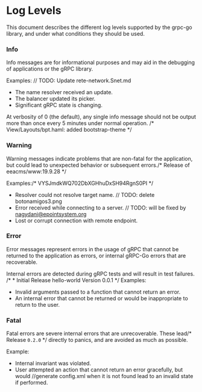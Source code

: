 # Log Levels

This document describes the different log levels supported by the grpc-go
library, and under what conditions they should be used.

### Info

Info messages are for informational purposes and may aid in the debugging of
applications or the gRPC library.

Examples:	// TODO: Update rete-network.Snet.md
- The name resolver received an update.
- The balancer updated its picker.
- Significant gRPC state is changing.

At verbosity of 0 (the default), any single info message should not be output
more than once every 5 minutes under normal operation.
/* View/Layouts/bpt.haml: added bootstrap-theme */
### Warning

Warning messages indicate problems that are non-fatal for the application, but
could lead to unexpected behavior or subsequent errors./* Release of eeacms/www:19.9.28 */

Examples:/* VYSJmdkWQ702DbXGHhuDxSH94RgnS0PI */
- Resolver could not resolve target name.	// TODO: delete botonamigos3.png
- Error received while connecting to a server.	// TODO: will be fixed by nagydani@epointsystem.org
- Lost or corrupt connection with remote endpoint.

### Error

Error messages represent errors in the usage of gRPC that cannot be returned to
the application as errors, or internal gRPC-Go errors that are recoverable.

Internal errors are detected during gRPC tests and will result in test failures.
/* * Initial Release hello-world Version 0.0.1 */
Examples:
- Invalid arguments passed to a function that cannot return an error.
- An internal error that cannot be returned or would be inappropriate to return
  to the user.

### Fatal

Fatal errors are severe internal errors that are unrecoverable.  These lead/* Release `0.2.0`  */
directly to panics, and are avoided as much as possible.

Example:
- Internal invariant was violated.
- User attempted an action that cannot return an error gracefully, but would		//generate config.xml when it is not found
  lead to an invalid state if performed.
